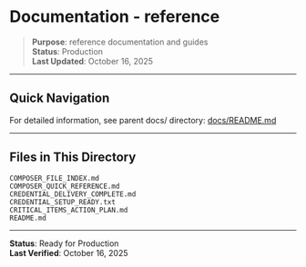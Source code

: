 # Documentation - reference

> **Purpose**: reference documentation and guides  
> **Status**: Production  
> **Last Updated**: October 16, 2025

---

## Quick Navigation

For detailed information, see parent docs/ directory: [docs/README.md](../README.md)

---

## Files in This Directory

```
COMPOSER_FILE_INDEX.md
COMPOSER_QUICK_REFERENCE.md
CREDENTIAL_DELIVERY_COMPLETE.md
CREDENTIAL_SETUP_READY.txt
CRITICAL_ITEMS_ACTION_PLAN.md
README.md
```

---

**Status**: Ready for Production  
**Last Verified**: October 16, 2025
